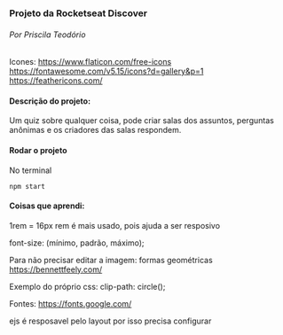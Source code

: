 ### Projeto da Rocketseat Discover
###### Por Priscila Teodório

 Icones: https://www.flaticon.com/free-icons
 https://fontawesome.com/v5.15/icons?d=gallery&p=1 
 https://feathericons.com/

#### Descrição do projeto:

Um quiz sobre qualquer coisa, pode criar salas dos assuntos, perguntas anônimas e os criadores das salas respondem. 


#### Rodar o projeto

No terminal 

```
npm start
```





#### Coisas que aprendi:

1rem = 16px
rem é mais usado, pois ajuda a ser resposivo

font-size: (mínimo, padrão, máximo);

Para não precisar editar a imagem: formas geométricas
https://bennettfeely.com/ 

Exemplo do próprio css:
clip-path: circle(); 


Fontes:
https://fonts.google.com/


ejs é resposavel pelo layout 
por isso precisa configurar
